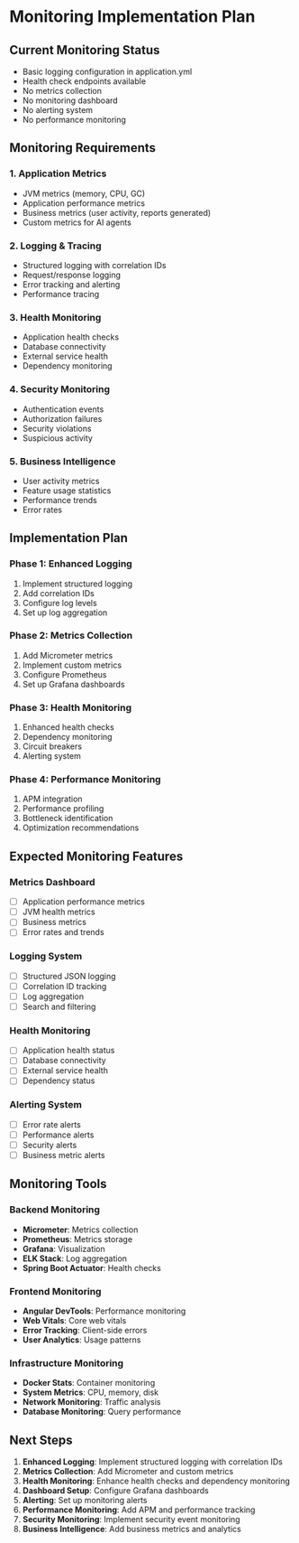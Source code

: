 # Monitoring Implementation Plan

## Current Monitoring Status
- Basic logging configuration in application.yml
- Health check endpoints available
- No metrics collection
- No monitoring dashboard
- No alerting system
- No performance monitoring

## Monitoring Requirements

### 1. Application Metrics
- JVM metrics (memory, CPU, GC)
- Application performance metrics
- Business metrics (user activity, reports generated)
- Custom metrics for AI agents

### 2. Logging & Tracing
- Structured logging with correlation IDs
- Request/response logging
- Error tracking and alerting
- Performance tracing

### 3. Health Monitoring
- Application health checks
- Database connectivity
- External service health
- Dependency monitoring

### 4. Security Monitoring
- Authentication events
- Authorization failures
- Security violations
- Suspicious activity

### 5. Business Intelligence
- User activity metrics
- Feature usage statistics
- Performance trends
- Error rates

## Implementation Plan

### Phase 1: Enhanced Logging
1. Implement structured logging
2. Add correlation IDs
3. Configure log levels
4. Set up log aggregation

### Phase 2: Metrics Collection
1. Add Micrometer metrics
2. Implement custom metrics
3. Configure Prometheus
4. Set up Grafana dashboards

### Phase 3: Health Monitoring
1. Enhanced health checks
2. Dependency monitoring
3. Circuit breakers
4. Alerting system

### Phase 4: Performance Monitoring
1. APM integration
2. Performance profiling
3. Bottleneck identification
4. Optimization recommendations

## Expected Monitoring Features

### Metrics Dashboard
- [ ] Application performance metrics
- [ ] JVM health metrics
- [ ] Business metrics
- [ ] Error rates and trends

### Logging System
- [ ] Structured JSON logging
- [ ] Correlation ID tracking
- [ ] Log aggregation
- [ ] Search and filtering

### Health Monitoring
- [ ] Application health status
- [ ] Database connectivity
- [ ] External service health
- [ ] Dependency status

### Alerting System
- [ ] Error rate alerts
- [ ] Performance alerts
- [ ] Security alerts
- [ ] Business metric alerts

## Monitoring Tools

### Backend Monitoring
- **Micrometer**: Metrics collection
- **Prometheus**: Metrics storage
- **Grafana**: Visualization
- **ELK Stack**: Log aggregation
- **Spring Boot Actuator**: Health checks

### Frontend Monitoring
- **Angular DevTools**: Performance monitoring
- **Web Vitals**: Core web vitals
- **Error Tracking**: Client-side errors
- **User Analytics**: Usage patterns

### Infrastructure Monitoring
- **Docker Stats**: Container monitoring
- **System Metrics**: CPU, memory, disk
- **Network Monitoring**: Traffic analysis
- **Database Monitoring**: Query performance

## Next Steps

1. **Enhanced Logging**: Implement structured logging with correlation IDs
2. **Metrics Collection**: Add Micrometer and custom metrics
3. **Health Monitoring**: Enhance health checks and dependency monitoring
4. **Dashboard Setup**: Configure Grafana dashboards
5. **Alerting**: Set up monitoring alerts
6. **Performance Monitoring**: Add APM and performance tracking
7. **Security Monitoring**: Implement security event monitoring
8. **Business Intelligence**: Add business metrics and analytics

